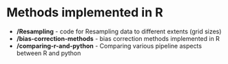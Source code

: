 # Methods implemented in R

- **/Resampling** - code for Resampling data to different extents (grid sizes)
- **/bias-correction-methods** - bias correction methods implemented in R
- **/comparing-r-and-python** - Comparing various pipeline aspects between R and python

<!--
### R

In the `R` subdirectory you can find code for replicating the different data processing and debiasing steps as above, along with comparisons of methods between the two languages.
- **bias-correction-methods** for bias correction (debiasing) methods available specifically in `R` libraries
- **comparing-r-and-python** for replication of resampling and reviewing the bias correction methods applied in `python`.
- **Resampling** for resampling the HADsUK datasets from 1km to 2.2km grid in `R`.
-->
